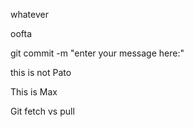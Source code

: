whatever

oofta

git commit -m "enter your message here:"

this is not Pato

This is Max

Git fetch vs pull
